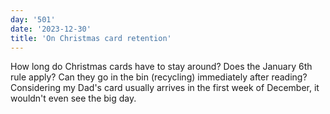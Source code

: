 ```yaml
---
day: '501'
date: '2023-12-30'
title: 'On Christmas card retention'
---
```


How long do Christmas cards have to stay around? Does the January 6th rule apply? Can they go in the bin (recycling) immediately after reading? Considering my Dad's card usually arrives in the first week of December, it wouldn't even see the big day.
